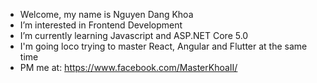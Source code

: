 - Welcome, my name is Nguyen Dang Khoa
- I’m interested in Frontend Development
- I’m currently learning Javascript and ASP.NET Core 5.0
- I'm going loco trying to master React, Angular and Flutter at the same time
- PM me at: https://www.facebook.com/MasterKhoaII/

